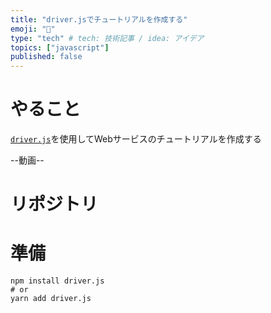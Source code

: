 ```yaml
---
title: "driver.jsでチュートリアルを作成する"
emoji: "💬"
type: "tech" # tech: 技術記事 / idea: アイデア
topics: ["javascript"]
published: false
---
```


# やること
[`driver.js`](https://driverjs.com/)を使用してWebサービスのチュートリアルを作成する

--動画--

# リポジトリ

# 準備
```
npm install driver.js
# or
yarn add driver.js
```


